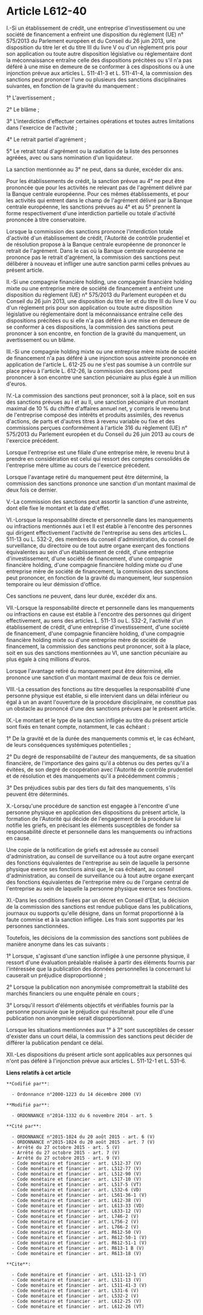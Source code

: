 # Article L612-40

I.-Si un établissement de crédit, une entreprise d'investissement ou une société de financement a enfreint une disposition du
règlement (UE) n° 575/2013 du Parlement européen et du Conseil du 26 juin 2013, une disposition du titre Ier et du titre III
du livre V ou d'un règlement pris pour son application ou toute autre disposition législative ou réglementaire dont la
méconnaissance entraîne celle des dispositions précitées ou s'il n'a pas déféré à une mise en demeure de se conformer à ces
dispositions ou à une injonction prévue aux articles L. 511-41-3 et L. 511-41-4, la commission des sanctions peut prononcer
l'une ou plusieurs des sanctions disciplinaires suivantes, en fonction de la gravité du manquement : 

1° L'avertissement ; 

2° Le blâme ; 

3° L'interdiction d'effectuer certaines opérations et toutes autres limitations dans l'exercice de l'activité ; 

4° Le retrait partiel d'agrément ; 

5° Le retrait total d'agrément ou la radiation de la liste des personnes agréées, avec ou sans nomination d'un liquidateur. 

La sanction mentionnée au 3° ne peut, dans sa durée, excéder dix ans. 

Pour les établissements de crédit, la sanction prévue au 4° ne peut être prononcée que pour les activités ne relevant pas de
l'agrément délivré par la Banque centrale européenne. Pour ces mêmes établissements, et pour les activités qui entrent dans
le champ de l'agrément délivré par la Banque centrale européenne, les sanctions prévues au 4° et au 5° prennent la forme
respectivement d'une interdiction partielle ou totale d'activité prononcée à titre conservatoire. 

Lorsque la commission des sanctions prononce l'interdiction totale d'activité d'un établissement de crédit, l'Autorité de
contrôle prudentiel et de résolution propose à la Banque centrale européenne de prononcer le retrait de l'agrément. Dans le
cas où la Banque centrale européenne ne prononce pas le retrait d'agrément, la commission des sanctions peut délibérer à
nouveau et infliger une autre sanction parmi celles prévues au présent article. 

II.-Si une compagnie financière holding, une compagnie financière holding mixte ou une entreprise mère de société de
financement a enfreint une disposition du règlement (UE) n° 575/2013 du Parlement européen et du Conseil du 26 juin 2013, une
disposition du titre Ier et du titre III du livre V ou d'un règlement pris pour son application ou toute autre disposition
législative ou réglementaire dont la méconnaissance entraîne celle des dispositions précitées ou si elle n'a pas déféré à une
mise en demeure de se conformer à ces dispositions, la commission des sanctions peut prononcer à son encontre, en fonction de
la gravité du manquement, un avertissement ou un blâme. 

III.-Si une compagnie holding mixte ou une entreprise mère mixte de société de financement n'a pas déféré à une injonction
sous astreinte prononcée en application de l'article L. 612-25 ou ne s'est pas soumise à un contrôle sur place prévu à
l'article L. 612-26, la commission des sanctions peut prononcer à son encontre une sanction pécuniaire au plus égale à un
million d'euros. 

IV.-La commission des sanctions peut prononcer, soit à la place, soit en sus des sanctions prévues au I et au II, une
sanction pécuniaire d'un montant maximal de 10 % du chiffre d'affaires annuel net, y compris le revenu brut de l'entreprise
composé des intérêts et produits assimilés, des revenus d'actions, de parts et d'autres titres à revenu variable ou fixe et
des commissions perçues conformément à l'article 316 du règlement (UE) n° 575/2013 du Parlement européen et du Conseil du 26
juin 2013 au cours de l'exercice précédent. 

Lorsque l'entreprise est une filiale d'une entreprise mère, le revenu brut à prendre en considération est celui qui ressort
des comptes consolidés de l'entreprise mère ultime au cours de l'exercice précédent. 

Lorsque l'avantage retiré du manquement peut être déterminé, la commission des sanctions prononce une sanction d'un montant
maximal de deux fois ce dernier. 

V.-La commission des sanctions peut assortir la sanction d'une astreinte, dont elle fixe le montant et la date d'effet. 

VI.-Lorsque la responsabilité directe et personnelle dans les manquements ou infractions mentionnés aux I et II est établie à
l'encontre des personnes qui dirigent effectivement l'activité de l'entreprise au sens des articles L. 511-13 ou L. 532-2,
des membres du conseil d'administration, du conseil de surveillance, du directoire ou de tout autre organe exerçant des
fonctions équivalentes au sein d'un établissement de crédit, d'une entreprise d'investissement, d'une société de financement,
d'une compagnie financière holding, d'une compagnie financière holding mixte ou d'une entreprise mère de société de
financement, la commission des sanctions peut prononcer, en fonction de la gravité du manquement, leur suspension temporaire
ou leur démission d'office. 

Ces sanctions ne peuvent, dans leur durée, excéder dix ans. 

VII.-Lorsque la responsabilité directe et personnelle dans les manquements ou infractions en cause est établie à l'encontre
des personnes qui dirigent effectivement, au sens des articles L. 511-13 ou L. 532-2, l'activité d'un établissement de
crédit, d'une entreprise d'investissement, d'une société de financement, d'une compagnie financière holding, d'une compagnie
financière holding mixte ou d'une entreprise mère de société de financement, la commission des sanctions peut prononcer, soit
à la place, soit en sus des sanctions mentionnées au VI, une sanction pécuniaire au plus égale à cinq millions d'euros. 

Lorsque l'avantage retiré du manquement peut être déterminé, elle prononce une sanction d'un montant maximal de deux fois ce
dernier. 

VIII.-La cessation des fonctions au titre desquelles la responsabilité d'une personne physique est établie, si elle
intervient dans un délai inférieur ou égal à un an avant l'ouverture de la procédure disciplinaire, ne constitue pas un
obstacle au prononcé d'une des sanctions prévues par le présent article. 

IX.-Le montant et le type de la sanction infligée au titre du présent article sont fixés en tenant compte, notamment, le cas
échéant : 

1° De la gravité et de la durée des manquements commis et, le cas échéant, de leurs conséquences systémiques potentielles ; 

2° Du degré de responsabilité de l'auteur des manquements, de sa situation financière, de l'importance des gains qu'il a
obtenus ou des pertes qu'il a évitées, de son degré de coopération avec l'Autorité de contrôle prudentiel et de résolution et
des manquements qu'il a précédemment commis ; 

3° Des préjudices subis par des tiers du fait des manquements, s'ils peuvent être déterminés. 

X.-Lorsqu'une procédure de sanction est engagée à l'encontre d'une personne physique en application des dispositions du
présent article, la formation de l'Autorité qui décide de l'engagement de la procédure lui notifie les griefs, en précisant
les éléments susceptibles de fonder sa responsabilité directe et personnelle dans les manquements ou infractions en cause. 

Une copie de la notification de griefs est adressée au conseil d'administration, au conseil de surveillance ou à tout autre
organe exerçant des fonctions équivalentes de l'entreprise au sein de laquelle la personne physique exerce ses fonctions
ainsi que, le cas échéant, au conseil d'administration, au conseil de surveillance ou à tout autre organe exerçant des
fonctions équivalentes de l'entreprise mère ou de l'organe central de l'entreprise au sein de laquelle la personne physique
exerce ses fonctions. 

XI.-Dans les conditions fixées par un décret en Conseil d'Etat, la décision de la commission des sanctions est rendue
publique dans les publications, journaux ou supports qu'elle désigne, dans un format proportionné à la faute commise et à la
sanction infligée. Les frais sont supportés par les personnes sanctionnées. 

Toutefois, les décisions de la commission des sanctions sont publiées de manière anonyme dans les cas suivants : 

1° Lorsque, s'agissant d'une sanction infligée à une personne physique, il ressort d'une évaluation préalable réalisée à
partir des éléments fournis par l'intéressée que la publication des données personnelles la concernant lui causerait un
préjudice disproportionné ; 

2° Lorsque la publication non anonymisée compromettrait la stabilité des marchés financiers ou une enquête pénale en cours ; 

3° Lorsqu'il ressort d'éléments objectifs et vérifiables fournis par la personne poursuivie que le préjudice qui résulterait
pour elle d'une publication non anonymisée serait disproportionné. 

Lorsque les situations mentionnées aux 1° à 3° sont susceptibles de cesser d'exister dans un court délai, la commission des
sanctions peut décider de différer la publication pendant ce délai. 

XII.-Les dispositions du présent article sont applicables aux personnes qui n'ont pas déféré à l'injonction prévue aux
articles L. 511-12-1 et L. 531-6.

**Liens relatifs à cet article**

	**Codifié par**:

	  - Ordonnance n°2000-1223 du 14 décembre 2000 (V)

	**Modifié par**:

	  - ORDONNANCE n°2014-1332 du 6 novembre 2014 - art. 5

	**Cité par**:

	  - ORDONNANCE n°2015-1024 du 20 août 2015 - art. 6 (V)
	  - ORDONNANCE n°2015-1024 du 20 août 2015 - art. 7 (V)
	  - Arrêté du 27 octobre 2015 - art. 5 (V)
	  - Arrêté du 27 octobre 2015 - art. 7 (V)
	  - Arrêté du 27 octobre 2015 - art. 9 (V)
	  - Code monétaire et financier - art. L512-37 (V)
	  - Code monétaire et financier - art. L512-77 (V)
	  - Code monétaire et financier - art. L512-90 (V)
	  - Code monétaire et financier - art. L517-10 (V)
	  - Code monétaire et financier - art. L517-5 (VT)
	  - Code monétaire et financier - art. L532-6 (VD)
	  - Code monétaire et financier - art. L561-36-1 (V)
	  - Code monétaire et financier - art. L612-38 (V)
	  - Code monétaire et financier - art. L613-33 (VD)
	  - Code monétaire et financier - art. L633-12 (V)
	  - Code monétaire et financier - art. L746-2 (V)
	  - Code monétaire et financier - art. L756-2 (V)
	  - Code monétaire et financier - art. L766-2 (V)
	  - Code monétaire et financier - art. R612-50 (V)
	  - Code monétaire et financier - art. R612-50-1 (V)
	  - Code monétaire et financier - art. R612-51-1 (V)
	  - Code monétaire et financier - art. R613-1 B (V)
	  - Code monétaire et financier - art. R613-18 (V)

	**Cite**:

	  - Code monétaire et financier - art. L511-12-1 (V)
	  - Code monétaire et financier - art. L511-13 (V)
	  - Code monétaire et financier - art. L511-41-3 (V)
	  - Code monétaire et financier - art. L531-6 (V)
	  - Code monétaire et financier - art. L532-2 (V)
	  - Code monétaire et financier - art. L612-25 (V)
	  - Code monétaire et financier - art. L612-26 (VT)
